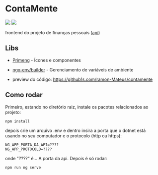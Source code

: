 # ContaMente

![](https://img.shields.io/badge/Angular-DD0031?style=for-the-badge&logo=angular&logoColor=white)
![](https://img.shields.io/badge/Tailwind_CSS-38B2AC?style=for-the-badge&logo=tailwind-css&logoColor=white)

frontend do projeto de finanças pessoais ([api](https://github.com/Ramon-Mateus/ContaMente-API))

## Libs

- [Primeng](https://primeng.org/) - Ícones e componentes
- [ngx-env/builder](https://www.npmjs.com/package/@ngx-env/builder) - Gerenciamento de variáveis de ambiente

- preview do código: https://github1s.com/ramon-Mateus/contamente

## Como rodar

Primeiro, estando no diretório raiz, instale os pacotes relacionados ao projeto:

    npm install

depois crie um arquivo .env e dentro insira a porta que o dotnet está usando no seu computador e o protocolo (http ou https):

    NG_APP_PORTA_DA_API=????
    NG_APP_PROTOCOLO=????

onde "????" é... A porta da api. Depois é só rodar:

    npm run ng serve
